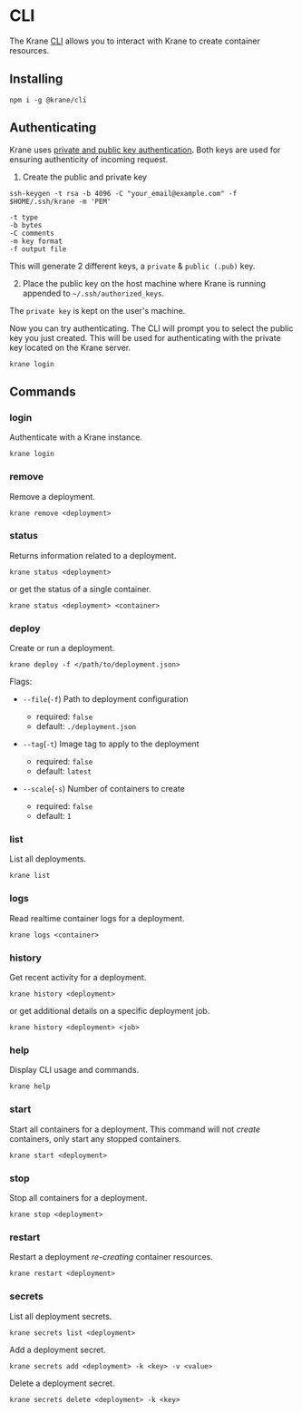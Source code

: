 # CLI

The Krane [CLI](https://github.com/krane/cli) allows you to interact with Krane to create container resources.

## Installing

```
npm i -g @krane/cli
```

## Authenticating

Krane uses [private and public key authentication](https://en.wikipedia.org/wiki/Public-key_cryptography). Both keys are used for ensuring authenticity of incoming request.

1. Create the public and private key

```
ssh-keygen -t rsa -b 4096 -C "your_email@example.com" -f $HOME/.ssh/krane -m 'PEM'

-t type
-b bytes
-C comments
-m key format
-f output file
```

This will generate 2 different keys, a `private` & `public (.pub)` key.

2. Place the public key on the host machine where Krane is running appended to `~/.ssh/authorized_keys`.

The `private key` is kept on the user's machine.

Now you can try authenticating. The CLI will prompt you to select the public key you just created. This will be used for authenticating with the private key located on the Krane server.

```
krane login
```

## Commands

### login

Authenticate with a Krane instance.

```
krane login
```

### remove

Remove a deployment.

```
krane remove <deployment>
```

### status

Returns information related to a deployment.

```
krane status <deployment>
```

or get the status of a single container.

```
krane status <deployment> <container>
```

### deploy

Create or run a deployment.

```
krane deploy -f </path/to/deployment.json>
```

Flags:

- `--file`(`-f`) Path to deployment configuration
    - required: `false`
    - default: `./deployment.json`

- `--tag`(`-t`) Image tag to apply to the deployment
    - required: `false`
    - default: `latest`

- `--scale`(`-s`) Number of containers to create
    - required: `false`
    - default: `1`
    
### list

List all deployments.

```
krane list
```

### logs

Read realtime container logs for a deployment.

```
krane logs <container>
```

### history

Get recent activity for a deployment.

```
krane history <deployment>
```

or get additional details on a specific deployment job.

```
krane history <deployment> <job>
```

### help

Display CLI usage and commands. 

```
krane help
``` 

### start

Start all containers for a deployment. This command will not *create* containers, only start any stopped containers.

```
krane start <deployment>
```

### stop

Stop all containers for a deployment.

```
krane stop <deployment>
```

### restart

Restart a deployment *re-creating* container resources.

```
krane restart <deployment>
```

### secrets

List all deployment secrets.

```
krane secrets list <deployment>
```

Add a deployment secret.

```
krane secrets add <deployment> -k <key> -v <value>
```

Delete a deployment secret.

```
krane secrets delete <deployment> -k <key>
```